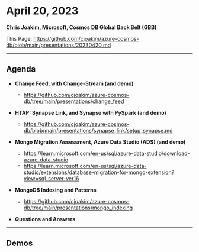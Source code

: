 # April 20, 2023

**Chris Joakim, Microsoft, Cosmos DB Global Back Belt (GBB)**

This Page: https://github.com/cjoakim/azure-cosmos-db/blob/main/presentations/20230420.md

---

## Agenda

- **Change Feed, with Change-Stream (and demo)**
  - https://github.com/cjoakim/azure-cosmos-db/tree/main/presentations/change_feed

- **HTAP: Synapse Link, and Synapse with PySpark (and demo)**
  - https://github.com/cjoakim/azure-cosmos-db/blob/main/presentations/synapse_link/setup_synapse.md

- **Mongo Migration Assessment, Azure Data Studio (ADS) (and demo)**
  - https://learn.microsoft.com/en-us/sql/azure-data-studio/download-azure-data-studio
  - https://learn.microsoft.com/en-us/sql/azure-data-studio/extensions/database-migration-for-mongo-extension?view=sql-server-ver16

- **MongoDB Indexing and Patterns**
  - https://github.com/cjoakim/azure-cosmos-db/tree/main/presentations/mongo_indexing

- **Questions and Answers**

---

## Demos

